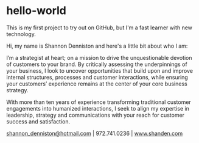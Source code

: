 # hello-world
This is my first project to try out on GitHub, but I'm a fast learner with new technology.

Hi, my name is Shannon Denniston and here's a little bit about who I am:

I’m a strategist at heart; on a mission to drive the unquestionable devotion of customers to your brand. By critically assessing the underpinnings of your business, I look to uncover opportunities that build upon and improve internal structures, processes and customer interactions, while ensuring your customers’ experience remains at the center of your core business strategy. 

With more than ten years of experience transforming traditional customer engagements into humanized interactions, I seek to align my expertise in leadership, strategy and communications with your reach for customer success and satisfaction.

shannon_denniston@hotmail.com | 972.741.0236 | www.shanden.com

